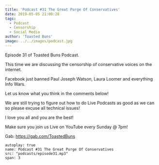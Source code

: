 ```yaml
---
title: 'Podcast #31 The Great Purge Of Conservatives'
date: 2019-05-05 21:00:28
tags:
  - Podcast
  - Censorship
  - Social Media
author: 'Toasted Buns'
image: ../../images/podcast.jpg
---
```

Episode 31 of Toasted Buns Podcast.

This time we are discussing the censorship of conservative voices on the internet.

Facebook just banned Paul Joseph Watson, Laura Loomer and everything Info Wars.

Let us know what you think in the comments below!

We are still trying to figure out how to do Live Podcasts as good as we can so please excuse all technical issues!

I love you all and you are the best!

Make sure you join us Live on YouTube every Sunday @ 7pm!

Gab: https://gab.com/ToastedBuns

 

<script async src="//pagead2.googlesyndication.com/pagead/js/adsbygoogle.js"></script><ins class="adsbygoogle" style="display:block; text-align:center;"  data-ad-layout="in-article"  data-ad-format="fluid"  data-ad-client="ca-pub-2164900147810573"  data-ad-slot="8817307412"></ins><script>(adsbygoogle = window.adsbygoogle || []).push({});</script>

 


```audio
autoplay: true
name: Podcast #31 The Great Purge Of Conservatives
src: "podcasts/episode31.mp3"
span: 3
```
